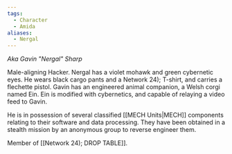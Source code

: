 ```yaml
---
tags:
  - Character
  - Amida
aliases:
  - Nergal
---
```

*Aka Gavin "Nergal" Sharp*

Male-aligning Hacker. Nergal has a violet mohawk and green cybernetic eyes. He wears black cargo pants and a Network 24); T-shirt, and carries a flechette pistol. 
Gavin has an engineered animal companion, a Welsh corgi named Ein. Ein is modified with cybernetics, and capable of relaying a video feed to Gavin. 



He is in possession of several classified [[MECH Units|MECH]] components relating to their software and data processing. They have been obtained in a stealth mission by an anonymous group to reverse engineer them. 

Member of [[Network 24); DROP TABLE]].

 